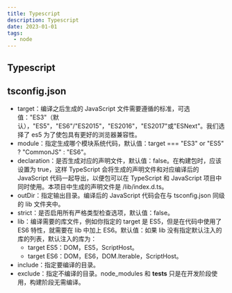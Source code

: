```yaml
---
title: Typescript
description: Typescript
date: 2023-01-01
tags:
  - node
---
```


## Typescript

## tsconfig.json

- target：编译之后生成的 JavaScript 文件需要遵循的标准，可选值："ES3"（默认），"ES5"，"ES6"/"ES2015"，"ES2016"，"ES2017"或"ESNext"。我们选择了 es5 为了使包具有更好的浏览器兼容性。
- module：指定生成哪个模块系统代码，默认值：target === "ES3" or "ES5" ? "CommonJS" : "ES6"。
- declaration：是否生成对应的声明文件，默认值：false。在构建包时，应该设置为 true，这样 TypeScript 会将生成的声明文件和对应编译后的 JavaScript 代码一起导出，以便包可以在 TypeScript 和 JavaScript 项目中同时使用。本项目中生成的声明文件是 /lib/index.d.ts。
- outDir：指定输出目录。编译后的 JavaScript 代码会在与 tsconfig.json 同级的 lib 文件夹中。
- strict：是否启用所有严格类型检查选项，默认值：false。
- lib：编译需要的库文件，例如你指定的 target 是 ES5，但是在代码中使用了 ES6 特性，就需要在 lib 中加上 ES6。默认值：如果 lib 没有指定默认注入的库的列表，默认注入的库为：
  - target ES5：DOM，ES5，ScriptHost。
  - target ES6：DOM，ES6，DOM.Iterable，ScriptHost。
- include：指定要编译的目录。
- exclude：指定不编译的目录。node_modules 和 __tests__ 只是在开发阶段使用，构建阶段无需编译。

